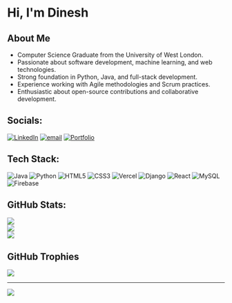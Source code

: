 # Hi, I'm Dinesh 

## About Me
- Computer Science Graduate from the University of West London. </br>
- Passionate about software development, machine learning, and web technologies. </br>
- Strong foundation in Python, Java, and full-stack development. </br>
- Experience working with Agile methodologies and Scrum practices. </br>
- Enthusiastic about open-source contributions and collaborative development. </br>


## Socials:
[![LinkedIn](https://img.shields.io/badge/LinkedIn-%230077B5.svg?logo=linkedin&logoColor=white)](https://linkedin.com/in/https://www.linkedin.com/in/dinesh-tamang-153678268/)
[![email](https://img.shields.io/badge/Email-D14836?logo=gmail&logoColor=white)](mailto:dinesh.tamang0507@gmail.com) 
[![Portfolio](https://img.shields.io/badge/Portfolio-%23000000.svg?logo=vercel&logoColor=white)](https://dinesh-portfolio-website-zeta.vercel.app/)

## Tech Stack:
![Java](https://img.shields.io/badge/java-%23ED8B00.svg?style=for-the-badge&logo=openjdk&logoColor=white) ![Python](https://img.shields.io/badge/python-3670A0?style=for-the-badge&logo=python&logoColor=ffdd54) ![HTML5](https://img.shields.io/badge/html5-%23E34F26.svg?style=for-the-badge&logo=html5&logoColor=white) ![CSS3](https://img.shields.io/badge/css3-%231572B6.svg?style=for-the-badge&logo=css3&logoColor=white) ![Vercel](https://img.shields.io/badge/vercel-%23000000.svg?style=for-the-badge&logo=vercel&logoColor=white) ![Django](https://img.shields.io/badge/django-%23092E20.svg?style=for-the-badge&logo=django&logoColor=white) ![React](https://img.shields.io/badge/react-%2320232a.svg?style=for-the-badge&logo=react&logoColor=%2361DAFB) ![MySQL](https://img.shields.io/badge/mysql-4479A1.svg?style=for-the-badge&logo=mysql&logoColor=white) ![Firebase](https://img.shields.io/badge/firebase-a08021?style=for-the-badge&logo=firebase&logoColor=ffcd34)

## GitHub Stats:
![](https://github-readme-stats.vercel.app/api?username=Dinesh-Lopchan&theme=default&hide_border=false&include_all_commits=false&count_private=false)<br/>
![](https://nirzak-streak-stats.vercel.app/?user=Dinesh-Lopchan&theme=default&hide_border=false)<br/>
![](https://github-readme-stats.vercel.app/api/top-langs/?username=Dinesh-Lopchan&theme=default&hide_border=false&include_all_commits=false&count_private=false&layout=compact)

## GitHub Trophies
![](https://github-profile-trophy.vercel.app/?username=Dinesh-Lopchan&theme=gruvbox&no-frame=false&no-bg=false&margin-w=4)

---
[![](https://visitcount.itsvg.in/api?id=Dinesh-Lopchan&icon=0&color=0)](https://visitcount.itsvg.in)

<!-- Proudly created with GPRM ( https://gprm.itsvg.in ) -->
